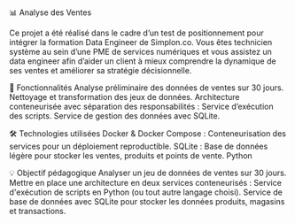 📊 Analyse des Ventes

Ce projet a été réalisé dans le cadre d’un test de positionnement pour intégrer la formation Data Engineer de Simplon.co. Vous êtes technicien système au sein d’une PME de services numériques et vous assistez un data engineer afin d’aider un client à mieux comprendre la dynamique de ses ventes et améliorer sa stratégie décisionnelle.

🚀 Fonctionnalités
Analyse préliminaire des données de ventes sur 30 jours.
Nettoyage et transformation des jeux de données.
Architecture conteneurisée avec séparation des responsabilités :
Service d’exécution des scripts.
Service de gestion des données avec SQLite.

🛠️ Technologies utilisées
Docker & Docker Compose : Conteneurisation des services pour un déploiement reproductible.
SQLite : Base de données légère pour stocker les ventes, produits et points de vente.
Python 

💡 Objectif pédagogique
Analyser un jeu de données de ventes sur 30 jours.
Mettre en place une architecture en deux services conteneurisés :
Service d'exécution de scripts en Python (ou tout autre langage choisi).
Service de base de données avec SQLite pour stocker les données produits, magasins et transactions.
